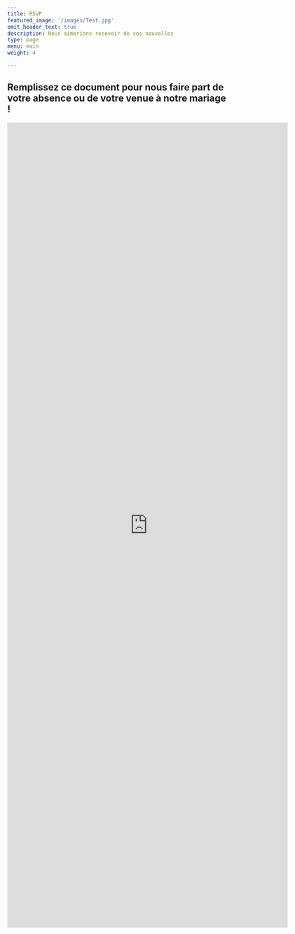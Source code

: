 ```yaml
---
title: RSVP
featured_image: '/images/Test.jpg'
omit_header_text: true
description: Nous aimerions recevoir de vos nouvelles
type: page
menu: main
weight: 4

---
```

## Remplissez ce document pour nous faire part de votre absence ou de votre venue à notre mariage !

<iframe src="https://docs.google.com/forms/d/e/1FAIpQLSdk5kfjUtRSScTHuqPoVleigT-1RrxUqSWM0W8fusPlbp8D4Q/viewform?embedded=true" width="640" height="1837" frameborder="0" marginheight="0" marginwidth="0">Wird geladen…</iframe>